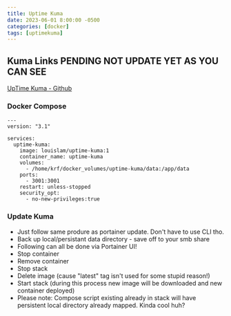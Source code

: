 ```yaml
---
title: Uptime Kuma
date: 2023-06-01 8:00:00 -0500
categories: [docker]
tags: [uptimekuma]
---
```


## Kuma Links PENDING NOT UPDATE YET AS YOU CAN SEE

[UpTime Kuma - Github](https://github.com/louislam/uptime-kuma)

### Docker Compose

```terminal
---
version: "3.1"

services:
  uptime-kuma:
    image: louislam/uptime-kuma:1
    container_name: uptime-kuma
    volumes:
      - /home/krf/docker_volumes/uptime-kuma/data:/app/data
    ports:
      - 3001:3001
    restart: unless-stopped
    security_opt:
      - no-new-privileges:true
```

### Update Kuma

* Just follow same produre as portainer update.  Don't have to use CLI tho.  
* Back up local/persistant data directory - save off to your smb share
* Following can all be done via Portainer UI!
* Stop container
* Remove container
* Stop stack
* Delete image (cause "latest" tag isn't used for some stupid reason!)
* Start stack (during this process new image will be downloaded and new container deployed)
* Please note: Compose script existing already in stack will have persistent local directory already mapped.  Kinda cool huh?
